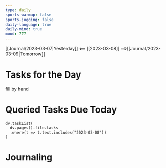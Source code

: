 ```yaml
---
type: daily
sports-warmup: false
sports-jogging: false
daily-language: true
daily-mind: true
mood: ???
---
```


[[Journal/2023-03-07|Yesterday]] <== [[2023-03-08]] ==>[[Journal/2023-03-09|Tomorrow]]


# Tasks for the Day

fill by hand


# Queried Tasks Due Today

```dataviewjs
dv.taskList(
  dv.pages().file.tasks
  .where(t => t.text.includes("2023-03-08"))
)
```



# Journaling

